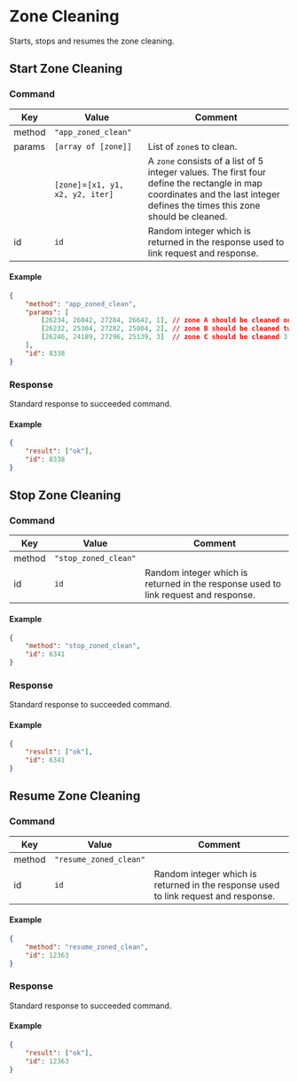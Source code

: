# Zone Cleaning

Starts, stops and resumes the zone cleaning.

## Start Zone Cleaning

### Command

| Key    | Value                             | Comment                                                                                                                                                                     |
| ------ | --------------------------------- | --------------------------------------------------------------------------------------------------------------------------------------------------------------------------- |
| method | `"app_zoned_clean"`               |                                                                                                                                                                             |
| params | `[array of [zone]]`               | List of `zone`s to clean.                                                                                                                                                   |
|        | `[zone]`=`[x1, y1, x2, y2, iter]` | A `zone` consists of a list of 5 integer values. The first four define the rectangle in map coordinates and the last integer defines the times this zone should be cleaned. |
| id     | `id`                              | Random integer which is returned in the response used to link request and response.                                                                                         |

#### Example

```json
{
    "method": "app_zoned_clean",
    "params": [
        [26234, 26042, 27284, 26642, 1], // zone A should be cleaned once
        [26232, 25304, 27282, 25804, 2], // zone B should be cleaned twice
        [26246, 24189, 27296, 25139, 3]  // zone C should be cleaned 3 times
    ],
    "id": 8338
}
```

### Response

Standard response to succeeded command.

#### Example

```json
{
    "result": ["ok"],
    "id": 8338
}
```

## Stop Zone Cleaning

### Command

| Key    | Value                | Comment                                                                             |
| ------ | -------------------- | ----------------------------------------------------------------------------------- |
| method | `"stop_zoned_clean"` |                                                                                     |
| id     | `id`                 | Random integer which is returned in the response used to link request and response. |

#### Example

```json
{
    "method": "stop_zoned_clean",
    "id": 6341
}
```

### Response

Standard response to succeeded command.

#### Example

```json
{
    "result": ["ok"],
    "id": 6341
}
```

## Resume Zone Cleaning

### Command

| Key    | Value                  | Comment                                                                             |
| ------ | ---------------------- | ----------------------------------------------------------------------------------- |
| method | `"resume_zoned_clean"` |                                                                                     |
| id     | `id`                   | Random integer which is returned in the response used to link request and response. |

#### Example

```json
{
    "method": "resume_zoned_clean",
    "id": 12363
}
```

### Response

Standard response to succeeded command.

#### Example

```json
{
    "result": ["ok"],
    "id": 12363
}
```
